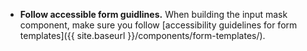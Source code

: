 - **Follow accessible form guidlines.** When building the input mask component, make sure you follow [accessibility guidelines for form templates]({{ site.baseurl }}/components/form-templates/).